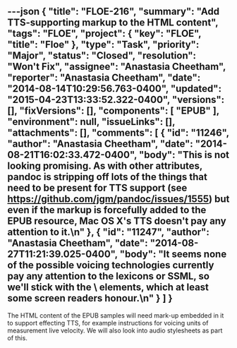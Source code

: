 ---json
{
  "title": "FLOE-216",
  "summary": "Add TTS-supporting markup to the HTML content",
  "tags": "FLOE",
  "project": {
    "key": "FLOE",
    "title": "Floe"
  },
  "type": "Task",
  "priority": "Major",
  "status": "Closed",
  "resolution": "Won't Fix",
  "assignee": "Anastasia Cheetham",
  "reporter": "Anastasia Cheetham",
  "date": "2014-08-14T10:29:56.763-0400",
  "updated": "2015-04-23T13:33:52.322-0400",
  "versions": [],
  "fixVersions": [],
  "components": [
    "EPUB"
  ],
  "environment": null,
  "issueLinks": [],
  "attachments": [],
  "comments": [
    {
      "id": "11246",
      "author": "Anastasia Cheetham",
      "date": "2014-08-21T16:02:33.472-0400",
      "body": "This is not looking promising. As with other attributes, pandoc is stripping off lots of the things that need to be present for TTS support (see <https://github.com/jgm/pandoc/issues/1555>) but even if the markup is forcefully added to the EPUB resource, Mac OS X's TTS doesn't pay any attention to it.\n"
    },
    {
      "id": "11247",
      "author": "Anastasia Cheetham",
      "date": "2014-08-27T11:21:39.025-0400",
      "body": "It seems none of the possible voicing technologies currently pay any attention to the lexicons or SSML, so we'll stick with the \\<abbr> elements, which at least some screen readers honour.\n"
    }
  ]
}
---
The HTML content of the EPUB samples will need mark-up embedded in it to support effecting TTS, for example instructions for voicing units of measurement live velocity. We will also look into audio stylesheets as part of this.&#x20;

        